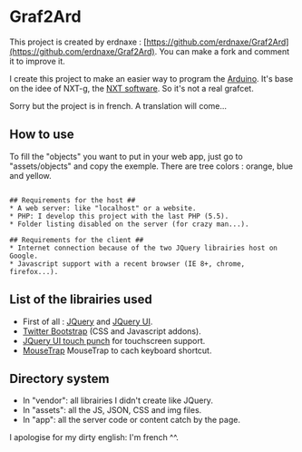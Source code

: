 Graf2Ard
========

This project is created by erdnaxe : [https://github.com/erdnaxe/Graf2Ard](https://github.com/erdnaxe/Graf2Ard).
You can make a fork and comment it to improve it.

I create this project to make an easier way to program the [Arduino](http://www.arduino.cc/).
It's base on the idee of NXT-g, the [NXT software](http://www.wikipedia.org/wiki/Lego_Mindstorms_NXT). So it's not a real grafcet.

Sorry but the project is in french. A translation will come...

## How to use ##
To fill the "objects" you want to put in your web app, just go to "assets/objects" and copy the exemple.
There are tree colors : orange, blue and yellow.

```

## Requirements for the host ##
* A web server: like "localhost" or a website.
* PHP: I develop this project with the last PHP (5.5).
* Folder listing disabled on the server (for crazy man...).

## Requirements for the client ##
* Internet connection because of the two JQuery librairies host on Google.
* Javascript support with a recent browser (IE 8+, chrome, firefox...).

```

## List of the librairies used ##
* First of all : [JQuery](http://jquery.com/) and [JQuery UI](http://jqueryui.com/).
* [Twitter Bootstrap](http://getbootstrap.com/) (CSS and Javascript addons).
* [JQuery UI touch punch](http://touchpunch.furf.com/) for touchscreen support.
* [MouseTrap](http://craig.is/killing/mice) MouseTrap to cach keyboard shortcut.

## Directory system ##
* In "vendor": all librairies I didn't create like JQuery.
* In "assets": all the JS, JSON, CSS and img files.
* In "app": all the server code or content catch by the page.

I apologise for my dirty english: I'm french ^^.